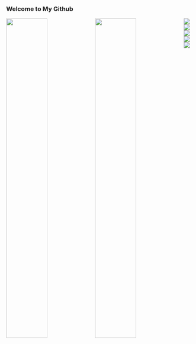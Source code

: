 ### Welcome to My Github 

<!-- ![Anurag's GitHub stats](https://github-readme-stats.vercel.app/api?username=Rentsendondog&show_icons=true&theme=radical) -->
<img align="left" width="47%" src="https://github-readme-stats.vercel.app/api?username=Rentsendondog&show_icons=true&theme=radical" /> 
<img align="left" width="47%" src="https://github-readme-stats.vercel.app/api/top-langs/?username=Rentsendondog&layout=compact" /> 

<img align="left" src="https://img.shields.io/badge/c-%2300599C.svg?style=for-the-badge&logo=c&logoColor=white" />
<img align="left" src="https://img.shields.io/badge/html5-%23E34F26.svg?style=for-the-badge&logo=html5&logoColor=white" />
<img align="left" src="https://img.shields.io/badge/css3-%231572B6.svg?style=for-the-badge&logo=css3&logoColor=white" />
<img align="left" src="https://img.shields.io/badge/javascript-%23323330.svg?style=for-the-badge&logo=javascript&logoColor=%23F7DF1E" />
<img align="left" src="https://img.shields.io/badge/mysql-%2300f.svg?style=for-the-badge&logo=mysql&logoColor=white" /> 
